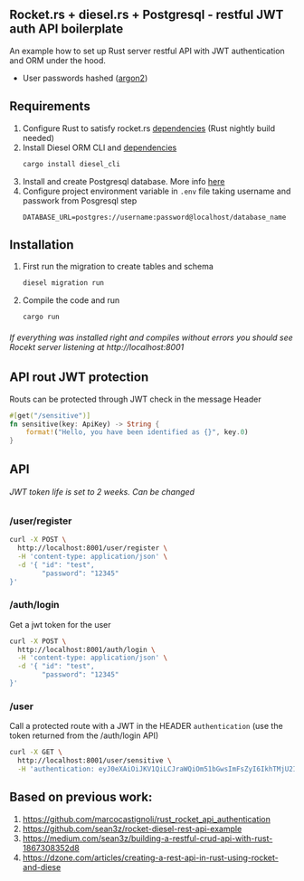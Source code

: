 ## Rocket.rs + diesel.rs + Postgresql  - restful JWT auth API boilerplate

An example how to set up Rust server restful API with JWT authentication and ORM under the hood.

- User passwords hashed ([argon2](https://crates.io/crates/rust-argon2))

## Requirements

1. Configure Rust to satisfy rocket.rs [dependencies](https://github.com/marcocastignoli/rust_rocket_api_authentication) (Rust nightly build needed)
2. Install Diesel ORM CLI and [dependencies](http://diesel.rs/guides/getting-started/) 
    ```bash
    cargo install diesel_cli
    ```
3. Install and create Postgresql database. More info [here](https://www.codementor.io/engineerapart/getting-started-with-postgresql-on-mac-osx-are8jcopb)
4. Configure project environment variable in `.env` file taking username and passwork from Posgresql step
    ```
    DATABASE_URL=postgres://username:password@localhost/database_name
    ```

## Installation

1. First run the migration to create tables and schema
    ```bash
    diesel migration run
    ``` 
2. Compile the code and run
    ```bash
    cargo run
    ```
###### If everything was installed right and compiles without errors you should see Rocekt server listening at http://localhost:8001

## API rout JWT protection

Routs can be protected through JWT check in the message Header

```rust
#[get("/sensitive")]
fn sensitive(key: ApiKey) -> String {
    format!("Hello, you have been identified as {}", key.0)
}
```

## API

###### JWT token life is set to 2 weeks. Can be changed 

### /user/register
```bash
curl -X POST \
  http://localhost:8001/user/register \
  -H 'content-type: application/json' \
  -d '{ "id": "test",
        "password": "12345"
}'
```

### /auth/login
Get a jwt token for the user
```bash
curl -X POST \
  http://localhost:8001/auth/login \
  -H 'content-type: application/json' \
  -d '{ "id": "test",
        "password": "12345"
}'
```
### /user
Call a protected route with a JWT in the HEADER `authentication` (use the token returned from the /auth/login API)
```bash
curl -X GET \
  http://localhost:8001/user/sensitive \
  -H 'authentication: eyJ0eXAiOiJKV1QiLCJraWQiOm51bGwsImFsZyI6IkhTMjU2In0.eyJpc3MiOm51bGwsInN1YiI6InRlc3QiLCJhdWQiOm51bGwsImV4cCI6MTU3MzAyNzg5MSwibmJmIjpudWxsLCJpYXQiOm51bGwsImp0aSI6bnVsbH0.DJ5tb/ic91oULyMjZMeam9kMU31sxGSxSnTmTppUhdA'
```



## Based on previous work: 
1. https://github.com/marcocastignoli/rust_rocket_api_authentication
2. https://github.com/sean3z/rocket-diesel-rest-api-example
3. https://medium.com/sean3z/building-a-restful-crud-api-with-rust-1867308352d8
4. https://dzone.com/articles/creating-a-rest-api-in-rust-using-rocket-and-diese
